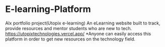 # E-learning-Platform
   Alx portfolio project(Utopix e-learning)
An eLearning website built to track, provide resources and mentor students who are new to tech.
                     https://utopixtechnologies.vercel.app/
*Anyone can easily access this platform in order to get new resources on the technology field.


